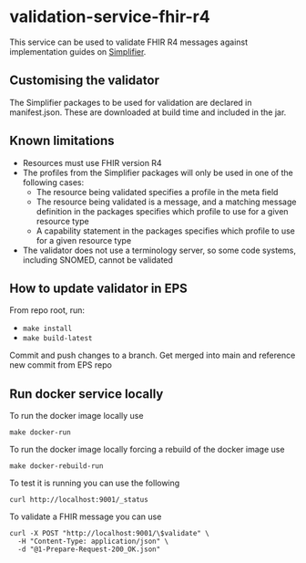 # validation-service-fhir-r4

This service can be used to validate FHIR R4 messages against implementation guides on [Simplifier](https://simplifier.net/).

## Customising the validator
The Simplifier packages to be used for validation are declared in manifest.json. These are downloaded at build time and included in the jar.

## Known limitations
* Resources must use FHIR version R4
* The profiles from the Simplifier packages will only be used in one of the following cases:
  * The resource being validated specifies a profile in the meta field
  * The resource being validated is a message, and a matching message definition in the packages specifies which profile to use for a given resource type
  * A capability statement in the packages specifies which profile to use for a given resource type
* The validator does not use a terminology server, so some code systems, including SNOMED, cannot be validated

## How to update validator in EPS
From repo root, run: 
- `make install`
- `make build-latest`

Commit and push changes to a branch. Get merged into main and reference new commit from EPS repo


## Run docker service locally
To run the docker image locally use
```
make docker-run
```
To run the docker image locally forcing a rebuild of the docker image use
```
make docker-rebuild-run
```

To test it is running you can use the following
```
curl http://localhost:9001/_status
```
To validate a FHIR message you can use
```
curl -X POST "http://localhost:9001/\$validate" \
  -H "Content-Type: application/json" \
  -d "@1-Prepare-Request-200_OK.json"
```
